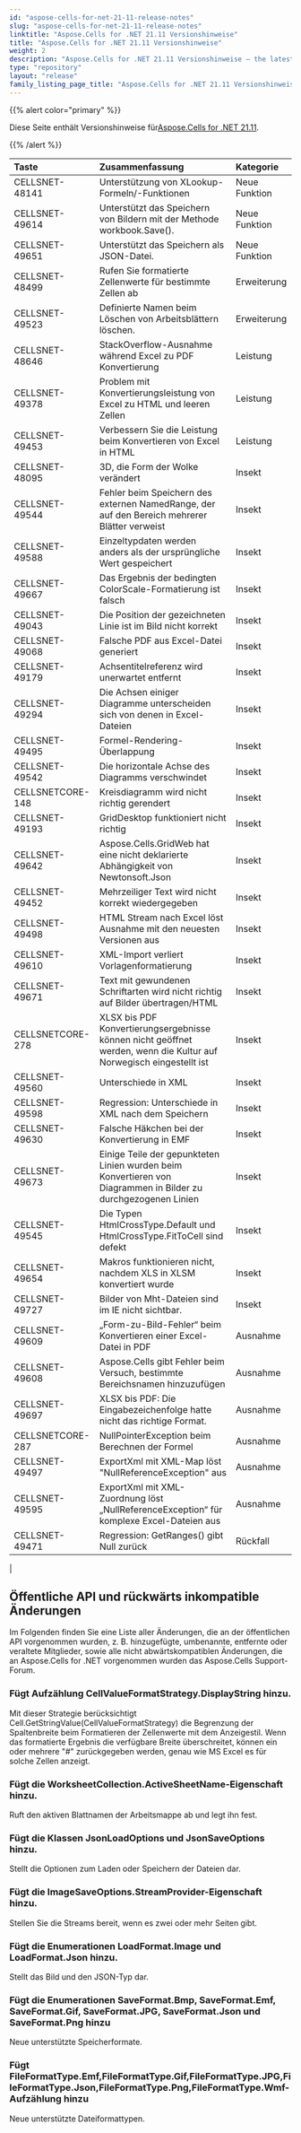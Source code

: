 ```yaml
---
id: "aspose-cells-for-net-21-11-release-notes"
slug: "aspose-cells-for-net-21-11-release-notes"
linktitle: "Aspose.Cells for .NET 21.11 Versionshinweise"
title: "Aspose.Cells for .NET 21.11 Versionshinweise"
weight: 2
description: "Aspose.Cells for .NET 21.11 Versionshinweise – the latest updates and fixes."
type: "repository"
layout: "release"
family_listing_page_title: "Aspose.Cells for .NET 21.11 Versionshinweise"
---
```

{{% alert color="primary" %}}

 Diese Seite enthält Versionshinweise für[Aspose.Cells for .NET 21.11](https://www.nuget.org/packages/Aspose.Cells/21.11.0).

{{% /alert %}}

|**Taste**|**Zusammenfassung**|**Kategorie**|
|:- |:- |:- |
|CELLSNET-48141|Unterstützung von XLookup-Formeln/-Funktionen|Neue Funktion|
|CELLSNET-49614|Unterstützt das Speichern von Bildern mit der Methode workbook.Save().|Neue Funktion|
|CELLSNET-49651|Unterstützt das Speichern als JSON-Datei.|Neue Funktion|
|CELLSNET-48499|Rufen Sie formatierte Zellenwerte für bestimmte Zellen ab|Erweiterung|
|CELLSNET-49523|Definierte Namen beim Löschen von Arbeitsblättern löschen.|Erweiterung|
|CELLSNET-48646|StackOverflow-Ausnahme während Excel zu PDF Konvertierung|Leistung|
|CELLSNET-49378|Problem mit Konvertierungsleistung von Excel zu HTML und leeren Zellen|Leistung|
|CELLSNET-49453|Verbessern Sie die Leistung beim Konvertieren von Excel in HTML|Leistung|
|CELLSNET-48095|3D, die Form der Wolke verändert|Insekt|
|CELLSNET-49544|Fehler beim Speichern des externen NamedRange, der auf den Bereich mehrerer Blätter verweist|Insekt|
|CELLSNET-49588|Einzeltypdaten werden anders als der ursprüngliche Wert gespeichert|Insekt|
|CELLSNET-49667|Das Ergebnis der bedingten ColorScale-Formatierung ist falsch|Insekt|
|CELLSNET-49043|Die Position der gezeichneten Linie ist im Bild nicht korrekt|Insekt|
|CELLSNET-49068|Falsche PDF aus Excel-Datei generiert|Insekt|
|CELLSNET-49179|Achsentitelreferenz wird unerwartet entfernt|Insekt|
|CELLSNET-49294|Die Achsen einiger Diagramme unterscheiden sich von denen in Excel-Dateien|Insekt|
|CELLSNET-49495|Formel-Rendering-Überlappung|Insekt|
|CELLSNET-49542|Die horizontale Achse des Diagramms verschwindet|Insekt|
|CELLSNETCORE-148|Kreisdiagramm wird nicht richtig gerendert|Insekt|
|CELLSNET-49193|GridDesktop funktioniert nicht richtig|Insekt|
|CELLSNET-49642|Aspose.Cells.GridWeb hat eine nicht deklarierte Abhängigkeit von Newtonsoft.Json|Insekt|
|CELLSNET-49452|Mehrzeiliger Text wird nicht korrekt wiedergegeben|Insekt|
|CELLSNET-49498|HTML Stream nach Excel löst Ausnahme mit den neuesten Versionen aus|Insekt|
|CELLSNET-49610|XML-Import verliert Vorlagenformatierung|Insekt|
|CELLSNET-49671|Text mit gewundenen Schriftarten wird nicht richtig auf Bilder übertragen/HTML|Insekt|
|CELLSNETCORE-278|XLSX bis PDF Konvertierungsergebnisse können nicht geöffnet werden, wenn die Kultur auf Norwegisch eingestellt ist|Insekt|
|CELLSNET-49560|Unterschiede in XML|Insekt|
|CELLSNET-49598|Regression: Unterschiede in XML nach dem Speichern|Insekt|
|CELLSNET-49630|Falsche Häkchen bei der Konvertierung in EMF|Insekt|
|CELLSNET-49673|Einige Teile der gepunkteten Linien wurden beim Konvertieren von Diagrammen in Bilder zu durchgezogenen Linien|Insekt|
|CELLSNET-49545|Die Typen HtmlCrossType.Default und HtmlCrossType.FitToCell sind defekt|Insekt|
|CELLSNET-49654|Makros funktionieren nicht, nachdem XLS in XLSM konvertiert wurde|Insekt|
|CELLSNET-49727|Bilder von Mht-Dateien sind im IE nicht sichtbar.|Insekt|
|CELLSNET-49609|„Form-zu-Bild-Fehler“ beim Konvertieren einer Excel-Datei in PDF|Ausnahme|
|CELLSNET-49608|Aspose.Cells gibt Fehler beim Versuch, bestimmte Bereichsnamen hinzuzufügen|Ausnahme|
|CELLSNET-49697|XLSX bis PDF: Die Eingabezeichenfolge hatte nicht das richtige Format.|Ausnahme|
|CELLSNETCORE-287|NullPointerException beim Berechnen der Formel|Ausnahme|
|CELLSNET-49497|ExportXml mit XML-Map löst "NullReferenceException" aus|Ausnahme|
|CELLSNET-49595|ExportXml mit XML-Zuordnung löst „NullReferenceException“ für komplexe Excel-Dateien aus|Ausnahme|
|CELLSNET-49471|Regression: GetRanges() gibt Null zurück|Rückfall|
|


## **Öffentliche API und rückwärts inkompatible Änderungen**

Im Folgenden finden Sie eine Liste aller Änderungen, die an der öffentlichen API vorgenommen wurden, z. B. hinzugefügte, umbenannte, entfernte oder veraltete Mitglieder, sowie alle nicht abwärtskompatiblen Änderungen, die an Aspose.Cells for .NET vorgenommen wurden das Aspose.Cells Support-Forum.

### **Fügt Aufzählung CellValueFormatStrategy.DisplayString hinzu.**

Mit dieser Strategie berücksichtigt Cell.GetStringValue(CellValueFormatStrategy) die Begrenzung der Spaltenbreite beim Formatieren der Zellenwerte mit dem Anzeigestil. Wenn das formatierte Ergebnis die verfügbare Breite überschreitet, können ein oder mehrere "#" zurückgegeben werden, genau wie MS Excel es für solche Zellen anzeigt.

### **Fügt die WorksheetCollection.ActiveSheetName-Eigenschaft hinzu.**

Ruft den aktiven Blattnamen der Arbeitsmappe ab und legt ihn fest.

### **Fügt die Klassen JsonLoadOptions und JsonSaveOptions hinzu.**

Stellt die Optionen zum Laden oder Speichern der Dateien dar.

### **Fügt die ImageSaveOptions.StreamProvider-Eigenschaft hinzu.**

Stellen Sie die Streams bereit, wenn es zwei oder mehr Seiten gibt.

### **Fügt die Enumerationen LoadFormat.Image und LoadFormat.Json hinzu.**

Stellt das Bild und den JSON-Typ dar.

### **Fügt die Enumerationen SaveFormat.Bmp, SaveFormat.Emf, SaveFormat.Gif, SaveFormat.JPG, SaveFormat.Json und SaveFormat.Png hinzu**

Neue unterstützte Speicherformate.

### **Fügt FileFormatType.Emf,FileFormatType.Gif,FileFormatType.JPG,FileFormatType.Json,FileFormatType.Png,FileFormatType.Wmf-Aufzählung hinzu**

Neue unterstützte Dateiformattypen.

